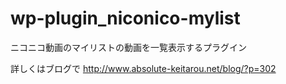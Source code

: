 wp-plugin_niconico-mylist
=========================

ニコニコ動画のマイリストの動画を一覧表示するプラグイン



詳しくはブログで
http://www.absolute-keitarou.net/blog/?p=302
